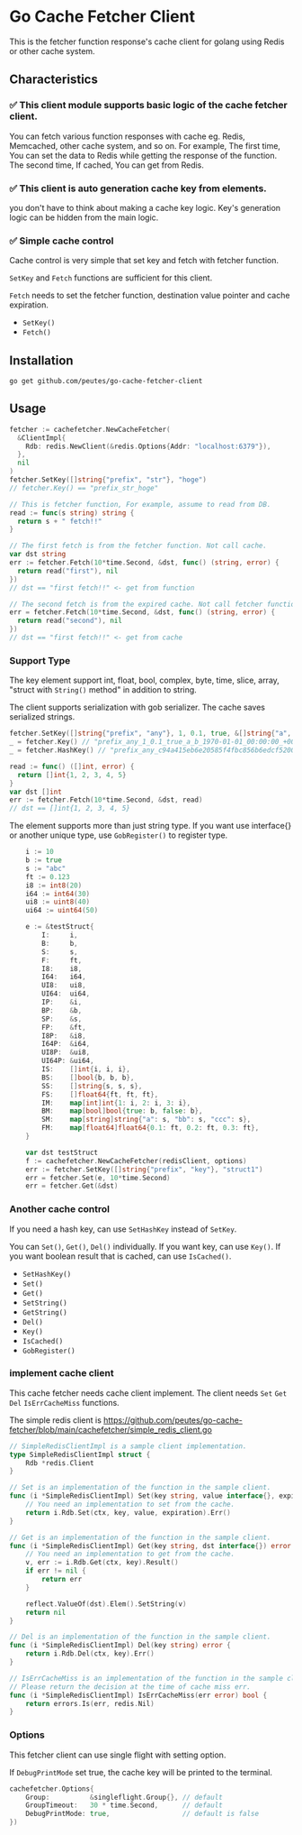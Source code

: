 # Go Cache Fetcher Client

This is the fetcher function response's cache client for golang using Redis or other cache system.

## Characteristics

### ✅  This client module supports basic logic of the cache fetcher client.

You can fetch various function responses with cache eg. Redis, Memcached, other cache system, and so on.
For example, The first time, You can set the data to Redis while getting the response of the function.
The second time, If cached, You can get from Redis.

### ✅  This client is auto generation cache key from elements.

you don't have to think about making a cache key logic. Key's generation logic can be hidden from the main logic.

### ✅  Simple cache control

Cache control is very simple that set key and fetch with fetcher function.

`SetKey` and `Fetch` functions are sufficient for this client.

`Fetch` needs to set the fetcher function, destination value pointer and cache expiration. 

- `SetKey()`
- `Fetch()`

## Installation

```
go get github.com/peutes/go-cache-fetcher-client
```

## Usage

```go
fetcher := cachefetcher.NewCacheFetcher(
  &ClientImpl{
    Rdb: redis.NewClient(&redis.Options{Addr: "localhost:6379"}),
  },
  nil
)
fetcher.SetKey([]string{"prefix", "str"}, "hoge")
// fetcher.Key() == "prefix_str_hoge"

// This is fetcher function, For example, assume to read from DB.
read := func(s string) string {
  return s + " fetch!!"
}

// The first fetch is from the fetcher function. Not call cache.
var dst string
err := fetcher.Fetch(10*time.Second, &dst, func() (string, error) {
  return read("first"), nil
})
// dst == "first fetch!!" <- get from function

// The second fetch is from the expired cache. Not call fetcher function.
err = fetcher.Fetch(10*time.Second, &dst, func() (string, error) {
  return read("second"), nil
})
// dst == "first fetch!!" <- get from cache

```

### Support Type

The key element support int, float, bool, complex, byte, time, slice, array, "struct with `String()` method" in addition to string.

The client supports serialization with gob serializer.
The cache saves serialized strings.


```go
fetcher.SetKey([]string{"prefix", "any"}, 1, 0.1, true, &[]string{"a", "b"}, time.Unix(0, 0).In(time.UTC))
_ = fetcher.Key() // "prefix_any_1_0.1_true_a_b_1970-01-01_00:00:00_+0000_UTC"
_ = fetcher.HashKey() // "prefix_any_c94a415eb6e20585f4fbc856b6edcf52007259522967c4bea548515e71531663"

read := func() ([]int, error) {
  return []int{1, 2, 3, 4, 5}
}
var dst []int  
err := fetcher.Fetch(10*time.Second, &dst, read)
// dst == []int{1, 2, 3, 4, 5}

```

The element supports more than just string type. If you want use interface{} or another unique type, use `GobRegister()` to register type.

```go
    i := 10
    b := true
    s := "abc"
    ft := 0.123
    i8 := int8(20)
    i64 := int64(30)
    ui8 := uint8(40)
    ui64 := uint64(50)

    e := &testStruct{
        I:     i,
        B:     b,
        S:     s,
        F:     ft,
        I8:    i8,
        I64:   i64,
        UI8:   ui8,
        UI64:  ui64,
        IP:    &i,
        BP:    &b,
        SP:    &s,
        FP:    &ft,
        I8P:   &i8,
        I64P:  &i64,
        UI8P:  &ui8,
        UI64P: &ui64,
        IS:    []int{i, i, i},
        BS:    []bool{b, b, b},
        SS:    []string{s, s, s},
        FS:    []float64{ft, ft, ft},
        IM:    map[int]int{1: i, 2: i, 3: i},
        BM:    map[bool]bool{true: b, false: b},
        SM:    map[string]string{"a": s, "bb": s, "ccc": s},
        FM:    map[float64]float64{0.1: ft, 0.2: ft, 0.3: ft},
    }

    var dst testStruct
    f := cachefetcher.NewCacheFetcher(redisClient, options)
    err := fetcher.SetKey([]string{"prefix", "key"}, "struct1")
    err = fetcher.Set(e, 10*time.Second)
    err = fetcher.Get(&dst)
```

### Another cache control
If you need a hash key, can use `SetHashKey` instead of `SetKey`.

You can `Set()`, `Get()`, `Del()` individually. If you want key, can use `Key()`. If you want boolean result that is cached, can use `IsCached()`.

- `SetHashKey()`
- `Set()`
- `Get()`
- `SetString()`
- `GetString()`
- `Del()`
- `Key()`
- `IsCached()`
- `GobRegister()`


### implement cache client

This cache fetcher needs cache client implement. The client needs `Set` `Get` `Del` `IsErrCacheMiss` functions.

The simple redis client is https://github.com/peutes/go-cache-fetcher/blob/main/cachefetcher/simple_redis_client.go

```go
// SimpleRedisClientImpl is a sample client implementation.
type SimpleRedisClientImpl struct {
    Rdb *redis.Client
}

// Set is an implementation of the function in the sample client.
func (i *SimpleRedisClientImpl) Set(key string, value interface{}, expiration time.Duration) error {
    // You need an implementation to set from the cache.
    return i.Rdb.Set(ctx, key, value, expiration).Err()
}

// Get is an implementation of the function in the sample client.
func (i *SimpleRedisClientImpl) Get(key string, dst interface{}) error {
    // You need an implementation to get from the cache.
    v, err := i.Rdb.Get(ctx, key).Result()
    if err != nil {
        return err
    }

    reflect.ValueOf(dst).Elem().SetString(v)
    return nil
}

// Del is an implementation of the function in the sample client.
func (i *SimpleRedisClientImpl) Del(key string) error {
    return i.Rdb.Del(ctx, key).Err()
}

// IsErrCacheMiss is an implementation of the function in the sample client.
// Please return the decision at the time of cache miss err.
func (i *SimpleRedisClientImpl) IsErrCacheMiss(err error) bool {
    return errors.Is(err, redis.Nil)
}

```

### Options

This fetcher client can use single flight with setting option.

If `DebugPrintMode` set true, the cache key will be printed to the terminal.

```go
cachefetcher.Options{
    Group:          &singleflight.Group{}, // default
    GroupTimeout:   30 * time.Second,      // default
    DebugPrintMode: true,                  // default is false
})
```
